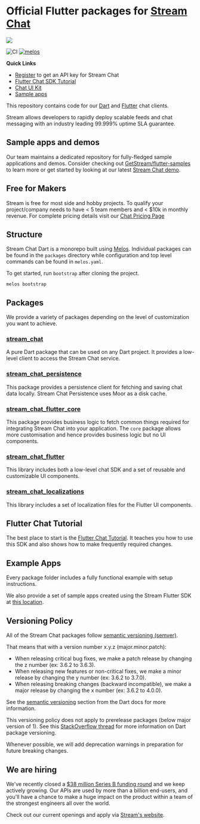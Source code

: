 # Official Flutter packages for [Stream Chat](https://getstream.io/chat/sdk/flutter/)

![](https://raw.githubusercontent.com/GetStream/stream-chat-flutter/master/images/sdk_hero_v4.png)

![CI](https://github.com/GetStream/stream-chat-flutter/workflows/stream_flutter_workflow/badge.svg?branch=master)
[![melos](https://img.shields.io/badge/maintained%20with-melos-f700ff.svg?style=flat-square)](https://github.com/invertase/melos)

**Quick Links**

- [Register](https://getstream.io/chat/trial/) to get an API key for Stream Chat
- [Flutter Chat SDK Tutorial](https://getstream.io/chat/flutter/tutorial/)
- [Chat UI Kit](https://getstream.io/chat/ui-kit/)
- [Sample apps](https://github.com/GetStream/flutter-samples)

This repository contains code for our [Dart](https://dart.dev/) and [Flutter](https://flutter.dev/) chat clients.

Stream allows developers to rapidly deploy scalable feeds and chat messaging with an industry leading 99.999% uptime SLA guarantee.

## Sample apps and demos 
Our team maintains a dedicated repository for fully-fledged sample applications and demos. Consider checking out [GetStream/flutter-samples](https://github.com/GetStream/flutter-samples) to learn more or get started by looking at our latest [Stream Chat demo](https://github.com/GetStream/flutter-samples/tree/main/packages/stream_chat_v1). 

## Free for Makers

Stream is free for most side and hobby projects. To qualify your project/company needs to have < 5 team members and < $10k in monthly revenue.
For complete pricing details visit our [Chat Pricing Page](https://getstream.io/chat/pricing/)

## Structure
Stream Chat Dart is a monorepo built using [Melos](https://docs.page/invertase/melos). Individual packages can be found in the `packages` directory while configuration and top level commands can be found in `melos.yaml`. 

To get started, run `bootstrap` after cloning the project. 

```shell
melos bootstrap
```

## Packages 
We provide a variety of packages depending on the level of customization you want to achieve.

### [stream_chat](https://github.com/GetStream/stream-chat-flutter/tree/master/packages/stream_chat)
A pure Dart package that can be used on any Dart project. It provides a low-level client to access the Stream Chat service.

### [stream_chat_persistence](https://github.com/GetStream/stream-chat-flutter/tree/master/packages/stream_chat_persistence)
This package provides a persistence client for fetching and saving chat data locally. Stream Chat Persistence uses Moor as a disk cache.

### [stream_chat_flutter_core](https://github.com/GetStream/stream-chat-flutter/tree/master/packages/stream_chat_flutter_core)
This package provides business logic to fetch common things required for integrating Stream Chat into your application. The `core` package allows more customisation and hence provides business logic but no UI components.

### [stream_chat_flutter](https://github.com/GetStream/stream-chat-flutter/tree/master/packages/stream_chat_flutter)
This library includes both a low-level chat SDK and a set of reusable and customizable UI components.

### [stream_chat_localizations](https://github.com/GetStream/stream-chat-flutter/tree/master/packages/stream_chat_localizations)
This library includes a set of localization files for the Flutter UI components.

## Flutter Chat Tutorial

The best place to start is the [Flutter Chat Tutorial](https://getstream.io/chat/flutter/tutorial/).
It teaches you how to use this SDK and also shows how to make frequently required changes.

## Example Apps

Every package folder includes a fully functional example with setup instructions.

We also provide a set of sample apps created using the Stream Flutter SDK at [this location](https://github.com/GetStream/flutter-samples).

## Versioning Policy

All of the Stream Chat packages follow [semantic versioning (semver)](https://semver.org/).

That means that with a version number x.y.z (major.minor.patch):

- When releasing critical bug fixes, we make a patch release by changing the z number (ex: 3.6.2 to 3.6.3).
- When releasing new features or non-critical fixes, we make a minor release by changing the y number (ex: 3.6.2 to 3.7.0).
- When releasing breaking changes (backward incompatible), we make a major release by changing the x number (ex: 3.6.2 to 4.0.0).

See the [semantic versioning](https://dart.dev/tools/pub/versioning#semantic-versions) section from the Dart docs for more information.

This versioning policy does not apply to prerelease packages (below major version of 1). See this [StackOverflow thread](https://stackoverflow.com/questions/66201337/how-do-dart-package-versions-work-how-should-i-version-my-flutter-plugins) for more information on Dart package versioning.

Whenever possible, we will add deprecation warnings in preparation for future breaking changes.

## We are hiring

We've recently closed a [\$38 million Series B funding round](https://techcrunch.com/2021/03/04/stream-raises-38m-as-its-chat-and-activity-feed-apis-power-communications-for-1b-users/) and we keep actively growing.
Our APIs are used by more than a billion end-users, and you'll have a chance to make a huge impact on the product within a team of the strongest engineers all over the world.

Check out our current openings and apply via [Stream's website](https://getstream.io/team/#jobs).

